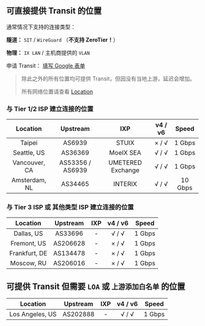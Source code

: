 ## 可直接提供 Transit 的位置
通常情况下支持的连接类型：

**隧道：** `SIT` / `WireGuard` （**不支持 ZeroTier！**）

**物理：** `IX LAN` / 主机商提供的 `VLAN`

申请 Transit： [填写 Google 表单](https://docs.google.com/forms/d/1SasEOAeSqNKDwfeY1-lgq1L020n0V3ashHsIe--elhk)



> 除此之外的所有位置均可提供 Transit，但因没有当地上游，延迟会增加。
> 
> 所有网络位置请查看 [Location](./location.md)
### 与 Tier 1/2 ISP 建立连接的位置
| Location | Upstream | IXP | v4 / v6 | Speed |
| :----: | :----: | :----: | :----: | :----: |
| Taipei | AS6939 | STUIX | × / √ | 1 Gbps |
| Seattle, US | AS36369 | MoeIX SEA | √ / √ | 1 Gbps |
| Vancouver, CA | AS53356 / AS6939 | UMETERED Exchange | √ / √ | 1 Gbps |
| Amsterdam, NL | AS34465 | INTERIX | √ / √ | 10 Gbps |

### 与 Tier 3 ISP 或 其他类型 ISP 建立连接的位置
| Location | Upstream | IXP | v4 / v6 | Speed |
| :----: | :----: | :----: | :----: | :----: |
| Dallas, US | AS33696 | - | √ / √ | 1 Gbps |
| Fremont, US | AS206628 | - | × / √ | 1 Gbps |
| Frankfurt, DE | AS134478 | - | × / √ | 1 Gbps |
| Moscow, RU | AS206016 | - | × / √ | 1 Gbps |




## 可提供 Transit 但需要 `LOA` 或 `上游添加白名单` 的位置
| Location | Upstream | IXP | v4 / v6 | Speed |
| :----: | :----: | :----: | :----: | :----: |
| Los Angeles, US | AS202888 | - | √ / √ | 1 Gbps |

